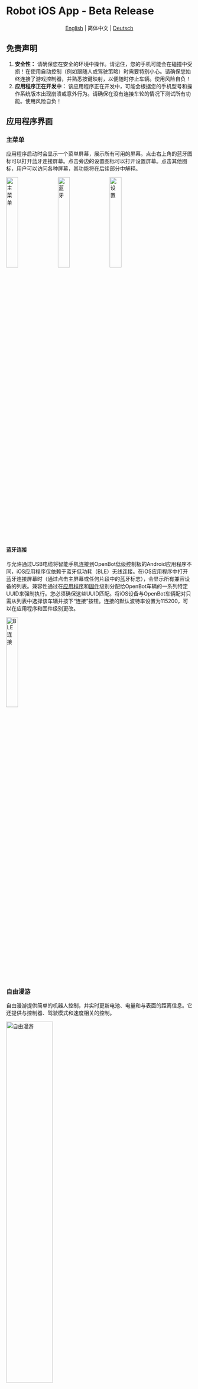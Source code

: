 # Robot iOS App - Beta Release

<p align="center">
    <a href="README.md">English</a> |
    <span>简体中文</span> |
    <a href="README.de-DE.md">Deutsch</a>
</p>

## 免责声明

1. **安全性：** 请确保您在安全的环境中操作。请记住，您的手机可能会在碰撞中受损！在使用自动控制（例如跟随人或驾驶策略）时需要特别小心。请确保您始终连接了游戏控制器，并熟悉按键映射，以便随时停止车辆。使用风险自负！
2. **应用程序正在开发中：** 该应用程序正在开发中，可能会根据您的手机型号和操作系统版本出现崩溃或意外行为。请确保在没有连接车轮的情况下测试所有功能。使用风险自负！

## 应用程序界面

### 主菜单

应用程序启动时会显示一个菜单屏幕，展示所有可用的屏幕。点击右上角的蓝牙图标可以打开蓝牙连接屏幕。点击旁边的设置图标可以打开设置屏幕。点击其他图标，用户可以访问各种屏幕，其功能将在后续部分中解释。

<p align="left">
<img style="padding-right: 2%;" src="../../docs/images/ios_main_screen.jpg" alt="主菜单" width="25%"/>
<img style="padding-right: 2%;" src="../../docs/images/ios_bluetooth_screen.jpg" alt="蓝牙" width="25%"/>
<img style="padding-right: 2%;" src="../../docs/images/ios_settings_screen.jpg" alt="设置" width="25%"/>
</p>

#### 蓝牙连接

与允许通过USB电缆将智能手机连接到OpenBot低级控制板的Android应用程序不同，iOS应用程序仅依赖于蓝牙低功耗（BLE）无线连接。在iOS应用程序中打开蓝牙连接屏幕时（通过点击主屏幕或任何片段中的蓝牙标志），会显示所有兼容设备的列表。兼容性通过在[应用程序](https://github.com/3dwesupport/OpenBot/blob/090dcb28206195a7ee45a13b8ded968a8d365abe/ios/OpenBot/OpenBot/Utils/Constants.swift#L57)和[固件](https://github.com/3dwesupport/OpenBot/blob/090dcb28206195a7ee45a13b8ded968a8d365abe/firmware/openbot_nano/openbot_nano.ino#L115)级别分配给OpenBot车辆的一系列特定UUID来强制执行。您必须确保这些UUID匹配。将iOS设备与OpenBot车辆配对只需从列表中选择该车辆并按下“连接”按钮。连接的默认波特率设置为115200，可以在应用程序和固件级别更改。

<p align="left">
<img src="../../docs/images/ios_ble.gif" alt="BLE连接" width="25%" />
</p>

### 自由漫游

自由漫游提供简单的机器人控制，并实时更新电池、电量和与表面的距离信息。它还提供与控制器、驾驶模式和速度相关的控制。

<p align="left">
<img src="../../docs/images/ios_free_roam_screen.jpg" alt="自由漫游" width="50%" />
</p>

- **电池：** 电池图标显示连接机器人的实时电池电量。

- **驾驶模式：** 视图上显示三种驾驶模式：

    - D -> 驾驶，当机器人向前行驶时

    - N -> 空档，当机器人静止时

    - R -> 倒车，当机器人向后移动时

- **速度：** 速度计显示机器人的实时速度。

- **声纳：** 声纳视图显示机器人与迎面物体的距离（以厘米为单位）。

- **蓝牙：** 显示与微控制器的蓝牙连接状态。点击图标，用户还可以跳转到蓝牙屏幕查看/修改连接。

#### 控制

第一个按钮用于选择**控制模式**。有两种不同的控制模式：

- **游戏手柄：** 应用程序接收来自连接的蓝牙控制器的控制。
- **手机（即将推出）：** 机器人可以通过安装了控制器应用程序的另一部智能手机或通过连接到同一网络的计算机上运行的Python脚本进行控制。

第二个按钮用于选择**驾驶模式**。使用游戏控制器（例如PS4）时，有三种不同的驾驶模式：

- **游戏：** 使用右肩和左肩触发器（R2，L2）进行前进和倒车油门，并使用任意一个摇杆进行转向。此模式模仿赛车视频游戏的控制模式。
- **摇杆：** 使用任意一个摇杆控制机器人。
- **双摇杆：** 使用左摇杆和右摇杆分别控制汽车的左侧和右侧。这是原始的差速转向。

第三个按钮用于选择**速度模式**。有三种不同的速度模式：

- **慢速：** 应用于电机的电压限制为输入电压的50%（约6V）。
- **正常：** 应用于电机的电压限制为输入电压的75%（约9V）。
- **快速：** 没有限制。全油门时将对电机应用全输入电压（约12V）。*这是运行神经网络的默认设置。*

以更高的速度运行会减少电机的使用寿命，但更有趣。发送到机器人的控制显示在右侧。使用游戏控制器时，可以通过按下右摇杆（R3）增加速度模式，通过按下左摇杆（L3）减少速度模式。

### 数据收集

用于收集数据集的简单UI。

<p align="left">

<img src="../../docs/images/ios_data_collection_screen.jpg" alt="数据收集" width="50%" />

</p>

- **预览分辨率：** 用于切换相机预览的分辨率。有3种设置：

    - ***高*** (1920x1080p)

    - ***中*** (1280x720p)

    - ***低*** (640x360)

- **模型分辨率：** 用于切换保存用于训练不同模型的图像分辨率。

- **记录收集的数据：** 数据收集过程可以从屏幕或远程控制，例如通过蓝牙控制器进行控制。使用蓝牙控制器时，您可以：

    - 按下**A按钮**以**开始**数据收集过程

    - 再次按下**A按钮**以**停止**数据收集并将收集的数据保存到.zip文件中

    - 或者按下**R1按钮**以**停止**数据收集**而不保存**收集的数据（例如由于意外碰撞环境）

    - 请记住使用控制器映射片段以确保您使用的是正确的按钮。

- **车辆状态：** **电池**字段显示微控制器通过分压器测量的电池电压。**速度（左，右）**字段报告（前）轮的左侧和右侧速度（以rpm为单位）。它由微控制器通过光学车轮速度传感器测量。**声纳**字段显示汽车前方的空闲空间（以厘米为单位）。它由微控制器通过超声波传感器测量。请注意，USB连接建立后几秒钟内您才会收到数值。

- **传感器：** 报告车辆传感器的测量值。目前，我们记录以下传感器的读数：相机、陀螺仪、加速度计、磁力计、环境光传感器和气压计。使用iOS API，我们能够获得以下传感器读数：RGB图像、角速度、线性加速度、重力、磁场强度、光强度、大气压力、纬度、经度、高度、方位和速度。除了手机传感器外，我们还记录通过串行链接传输的车身传感器读数（车轮里程计、障碍物距离和电池电压）。如果存在连接的控制器，我们还记录并时间戳控制信号。最后，我们集成了几种用于跟随人和自主导航的神经网络。

### 控制器映射

用于检查连接的蓝牙控制器的按钮和摇杆映射的简单UI。

<p align="left">
<img src="../../docs/images/ios_controller_mapping.jpg" alt="控制器映射" width="30%" />
</p>

### 机器人信息

用于获取机器人信息和测试基本功能的简单UI。固件中配置的**机器人类型**以文本和动画形式显示。**传感器**、**车轮里程计**和**LED**部分的复选标记显示连接的机器人支持哪些功能。**读数**部分提供最重要的传感器测量值。在**发送命令**部分，用户可以通过按下相应的按钮发送基本电机命令，并通过滑块控制前后LED。

<p align="left">
<img src="../../docs/images/ios_screen_robot_info.gif" alt="机器人信息" width="50%" />
</p>

### 自动驾驶

用于运行自动驾驶模型的简单UI。

<p align="left">

<img src="../../docs/images/ios_autopilot_screen.jpg" alt="自动驾驶" width="50%" />

</p>

### 物体跟踪

用于跟踪80种不同类别物体的简单UI。有关物体跟踪的不同AI模型和性能基准的简短描述可以在[模型管理](#model-management)中找到。

<p align="left">
<img src="../../docs/images/ios_object_tracking_screen.jpg" alt="物体跟踪" width="50%" />
</p>

### 模型管理

所有模型都经过量化以提高嵌入式设备上的性能。请注意，具有较大输入分辨率的模型可能尽管mAP较低，但对较小物体更好。

<p align="left">
<img src="../../docs/images/ios_screen_model_management.gif" alt="模型管理" width="25%" />
</p>

## 代码结构

[TensorFlow Lite 物体检测 iOS 示例](https://github.com/tensorflow/examples/tree/master/lite/examples/object_detection/ios)被用作集成TFLite模型和获取相机视频流的起点。[tflite](OpenBot/tflite)文件夹包含[自动驾驶](OpenBot/tflite/Autopilot.swift)和[检测器](OpenBot/tflite/Detector.swift)网络的模型定义。

## 下一步（可选）

训练您自己的[驾驶策略](../../policy/README.md)